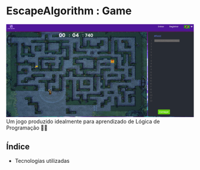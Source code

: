 # EscapeAlgorithm : Game
![EscapeAlgorithm](./assets/readme.png)
Um jogo produzido idealmente para aprendizado de Lógica de Programação 🤖💜

## Índice
- Tecnologias utilizadas